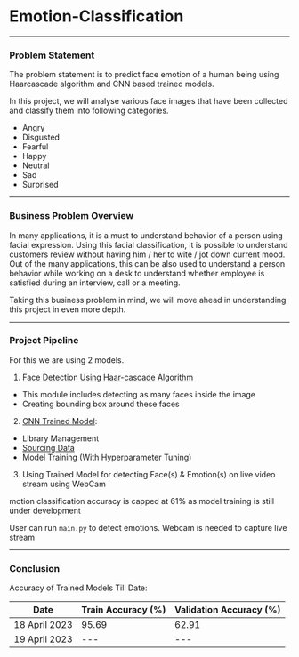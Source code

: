 # Emotion-Classification

---

### Problem Statement
The problem statement is to predict face emotion of a human being using Haarcascade algorithm and CNN based trained models.

In this project, we will analyse various face images that have been collected and classify them into following categories.
- Angry
- Disgusted
- Fearful
- Happy
- Neutral
- Sad
- Surprised

---
### Business Problem Overview

In many applications, it is a must to understand behavior of a person using facial expression.
Using this facial classification, it is possible to understand customers review without having him / her to wite / jot down current mood.
Out of the many applications, this can be also used to understand a person behavior while working on a desk to understand whether employee is satisfied during an interview, call or a meeting.

Taking this business problem in mind, we will move ahead in understanding this project in even more depth.

---

### Project Pipeline

For this we are using 2 models.

1. [Face Detection Using Haar-cascade Algorithm](#https://raw.githubusercontent.com/opencv/opencv/master/data/haarcascades/haarcascade_frontalface_default.xml)
- This module includes detecting as many faces inside the image
- Creating bounding box around these faces
2. [CNN Trained Model](file:///modelling/model.h5):
- Library Management
- [Sourcing Data](#https://www.kaggle.com/datasets/ananthu017/emotion-detection-fer)
- Model Training (With Hyperparameter Tuning)
3. Using Trained Model for detecting Face(s) & Emotion(s) on live video stream using WebCam

motion classification accuracy is capped at 61% as model training is still under development

User can run `main.py` to detect emotions.
Webcam is needed to capture live stream

---

### Conclusion
Accuracy of Trained Models Till Date:

| Date          | Train Accuracy (%) | Validation Accuracy (%) |
|---------------|--------------------|-------------------------|
| 18 April 2023 | 95.69              | 62.91                   |
| 19 April 2023 | ---                | ---                     |
